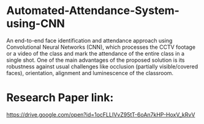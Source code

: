 # Automated-Attendance-System-using-CNN

An end-to-end face identification and attendance approach using Convolutional Neural Networks (CNN), which processes the CCTV footage or a video of the class and mark the attendance of the entire class in a single shot. One of the main advantages of the proposed solution is its robustness against usual challenges like occlusion (partially visible/covered faces), orientation, alignment and luminescence of the classroom.

# Research Paper link:
https://drive.google.com/open?id=1ocFLLIVvZ95tT-6oAn7kHP-HoxV_kRvV
